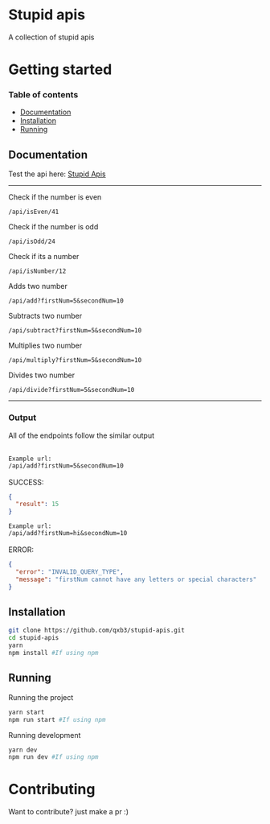 # Stupid apis

A collection of stupid apis

# Getting started
### Table of contents
<ul>
  <li><a href="#Documentation">Documentation</a></li>
  <li><a href="#Installation">Installation</a></li>
  <li><a href="#Running">Running</a></li>
</ul>

## Documentation

Test the api here: [Stupid Apis](https://stupid-apis-production.up.railway.app/api/isEven/2)

-----

Check if the number is even
```
/api/isEven/41
```

Check if the number is odd
```
/api/isOdd/24
```

Check if its a number
```
/api/isNumber/12
```

Adds two number
```
/api/add?firstNum=5&secondNum=10
```

Subtracts two number
```
/api/subtract?firstNum=5&secondNum=10
```

Multiplies two number
```
/api/multiply?firstNum=5&secondNum=10
```

Divides two number
```
/api/divide?firstNum=5&secondNum=10
```

-----

### Output
All of the endpoints follow the similar output<br><br>

`Example url:`<br>
`/api/add?firstNum=5&secondNum=10`<br><br>
SUCCESS:
```json
{
  "result": 15
}
```

`Example url:`<br>
`/api/add?firstNum=hi&secondNum=10`<br><br>
ERROR:
```json
{
  "error": "INVALID_QUERY_TYPE",
  "message": "firstNum cannot have any letters or special characters"
}
```

## Installation

```bash
git clone https://github.com/qxb3/stupid-apis.git
cd stupid-apis
yarn
npm install #If using npm
```

## Running

Running the project
```bash
yarn start
npm run start #If using npm
```

Running development
```bash
yarn dev
npm run dev #If using npm
```

# Contributing

Want to contribute? just make a pr :)
